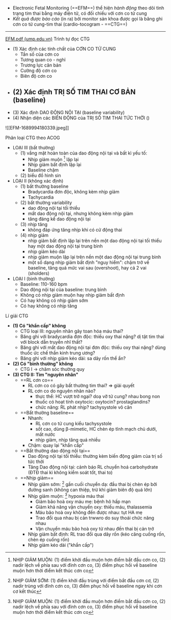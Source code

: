- Electronic Fetal Monitoring (==EFM==) thể hiện *hành động* theo dõi tình trạng tim thai bằng máy điện tử, có đối chiếu với cơn co tử cung
- *Kết quả được báo cáo* (in ra) bởi monitor sản khoa được gọi là băng ghi cơn co tử cung-tim thai (cardio-tocogram - ==CTG==)


---
[EFM.pdf (ump.edu.vn)](https://atcs.ump.edu.vn/upload/images/pdfs/Upload/EFM.pdf)
Trình tự đọc CTG
- (1) Xác định các tính chất của CƠN CO TỬ CUNG
	- Tần số của cơn co
	- Tương quan co - nghỉ
	- Trương lực căn bản
	- Cường độ cơn co
	- Biên độ cơn co
- (2) Xác định TRỊ SỐ TIM THAI CƠ BẢN (baseline)
	- 
- (3) Xác định DAO ĐỘNG NỘI TẠI (baseline variability)
- (4) Nhận diện các BIẾN ĐỘNG của TRỊ SỐ TIM THAI TỨC THỜI ()

![[EFM-1689994180339.jpeg]]

Phân loại CTG theo ACOG
- LOẠI III (bất thường)
	- (1) vắng mặt hoàn toàn của dao động nội tại và bất kì yếu tố:
		- Nhịp giảm muộn [^1] lặp lại
		- Nhịp giảm bất định lặp lại
		- Baseline chậm
	- (2) biểu đồ hình sin
- LOẠI II (không xác định)
	- (1) bất thường baseline
		- Bradycardia đơn độc, không kèm nhịp giảm
		- Tachycardia
	- (2) bất thường variability
		- dao động nội tại tối thiểu
		- mất dao động nội tại, nhưng không kèm nhịp giảm
		- tăng đáng kể dao động nội tại
	- (3) nhịp tăng
		- không đáp ứng tăng nhịp khi có cử động thai
	- (4) nhịp giảm
		- nhịp giảm bất định lặp lại trên nền một dao động nội tại tối thiểu hay một dao động nội tại trung bình
		- nhịp giảm kéo dài
		- nhịp giảm muộn lặp lại trên nền một dao động nội tại trung bình
		- một số dạng nhịp giảm bất định "nguy hiểm": chậm trở về baseline, tăng quá mức vai sau (overshoot), hay cả 2 vai (sholders)
- LOẠI I (bình thường)
	- Baseline: 110-160 bpm
	- Dao động nội tại của baseline: trung bình 
	- Không có nhịp giảm muộn hay nhịp giảm bất định
	- Có hay không có nhịp giảm sớm
	- Có hay không có nhịp tăng


Lí giải CTG
- **(1) Có "khẩn cấp" không**
	- CTG loại III: nguyên nhân gây toan hóa máu thai?
	- Băng ghi với bradycardia đơn độc: thiếu oxy thai nặng? dị tật tim thai với block dẫn truyền nhĩ thất?
	- Băng ghi với mất dao động nội tại đơn độc: thiếu oxy thai nặng? dùng thuốc ức chế thần kinh trung ương?
	- Băng ghi với nhịp giảm kéo dài: sa dây rốn thể ẩn?
- **(2) Có "bình thường" không**
	- CTG I -> chăm sóc thường quy
- **(3) CTG II: Tìm "nguyên nhân"**
	- ==RL cơn co==
		- RL cơn co có gây bất thường tim thai? => giải quyết
		- RL cơn co do nguyên nhân nào?
			- thực thể: HC vượt trở ngại? doạ vỡ tử cung? nhau bong non
			- thuốc có hoạt tính oxytocic: oxytocin? prostaglandins?
			- chức năng: RL phát nhịp? tachysystole vô căn
	- ==Bất thường baseline==
		- Nhanh:
			- RL cơn co tử cung kiểu tachysystole
			- sốt cao, dùng β-mimetic, HC chèn ép tĩnh mạch chủ dưới, mất nước
			- nhịp giảm, nhịp tăng quá nhiều
		- Chậm: quay lại "khẩn cẩp"
	- ==Bất thường dao động nội tại==
		- Dao động nội tại tối thiểu: thường kèm biến động giảm của trị số tức thời
		- Tăng Dao động nội tại: cảnh báo RL chuyển hoá carbohydrate (ĐTĐ thai kì không kiểm soát tốt, thai to)
	- ==Nhịp giảm==
		- Nhịp giảm sớm: [^2] gần cuối chuyển dạ: đầu thai bị chèn ép bởi đường sanh (không can thiệp, trừ khi giảm biên độ quá lớn)
		- Nhịp giảm muộn: [^1] hypoxia máu thai
			- Giảm bão hoà oxy máu mẹ: bệnh hô hấp mạn
			- Giảm khả năng vận chuyển oxy: thiếu máu, thalassemia
			- Máu bão hoà oxy không đến được nhau: tụt HA mẹ
			- Trao đổi qua nhau bị cản trwwro do suy thoái chức năng nhau
			- Vận chuyển máu bão hoà oxy từ nhau đến thai bị cản trở
		- Nhịp giảm bất định: RL trao đổi qua dây rốn (kéo căng cuống rốn, chèn ép cuống rốn)
		- Nhịp giảm kéo dài ("khẩn cấp")

[^1]: NHỊP GIẢM MUỘN: (1) điểm khởi đầu muộn hơn điểm bắt đầu cơn co, (2) nadir lệch về phía sau với đỉnh cơn co, (3) điểm phục hồi về baseline muộn hơn thời điểm kết thúc cơn co
[^2]: NHỊP GIẢM SỚM: (1) điểm khởi đầu trùng với điểm bắt đầu cơn cơ, (2) nadir trùng với đỉnh cơn co, (3) điểm phục hồi về baseline ngay khi cơn cơ kết thúc